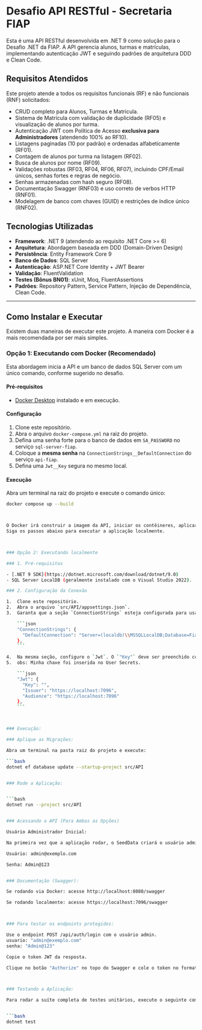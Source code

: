 # Desafio API RESTful - Secretaria FIAP

Esta é uma API RESTful desenvolvida em .NET 9 como solução para o Desafio .NET da FIAP. A API gerencia alunos, turmas e matrículas, implementando autenticação JWT e seguindo padrões de arquitetura DDD e Clean Code.

## Requisitos Atendidos

Este projeto atende a todos os requisitos funcionais (RF) e não funcionais (RNF) solicitados:
- CRUD completo para Alunos, Turmas e Matricula.
- Sistema de Matrícula com validação de duplicidade (RF05) e visualização de alunos por turma.
- Autenticação JWT com Política de Acesso **exclusiva para Administradores** (atendendo 100% ao RF10).
- Listagens paginadas (10 por padrão) e ordenadas alfabeticamente (RF01).
- Contagem de alunos por turma na listagem (RF02).
- Busca de alunos por nome (RF09).
- Validações robustas (RF03, RF04, RF06, RF07), incluindo CPF/Email únicos, senhas fortes e regras de negócio.
- Senhas armazenadas com hash seguro (RF08).
- Documentação Swagger (RNF03)  e uso correto de verbos HTTP (RNF01).
- Modelagem de banco com chaves (GUID) e restrições de índice único (RNF02).

## Tecnologias Utilizadas

- **Framework**: .NET 9 (atendendo ao requisito .NET Core >= 6) 
- **Arquitetura**: Abordagem baseada em DDD (Domain-Driven Design)
- **Persistência**: Entity Framework Core 9
- **Banco de Dados**: SQL Server
- **Autenticação**: ASP.NET Core Identity + JWT Bearer
- **Validação**: FluentValidation
- **Testes (Bônus BN01)**: xUnit, Moq, FluentAssertions 
- **Padrões**: Repository Pattern, Service Pattern, Injeção de Dependência, Clean Code.

---

## Como Instalar e Executar

Existem duas maneiras de executar este projeto. A maneira com Docker é a mais recomendada por ser mais simples.

### Opção 1: Executando com Docker (Recomendado)

Esta abordagem inicia a API e um banco de dados SQL Server com um único comando, conforme sugerido no desafio.

#### Pré-requisitos
- [Docker Desktop](https://www.docker.com/products/docker-desktop/) instalado e em execução.

#### Configuração
1.  Clone este repositório.
2.  Abra o arquivo `docker-compose.yml` na raiz do projeto.
3.  Defina uma senha forte para o banco de dados em `SA_PASSWORD` no serviço `sql-server-fiap`.
4.  Coloque a **mesma senha** na `ConnectionStrings__DefaultConnection` do serviço `api-fiap`.
5.  Defina uma `Jwt__Key` segura no mesmo local.

#### Execução
Abra um terminal na raiz do projeto e execute o comando único:

```bash
docker compose up --build



O Docker irá construir a imagem da API, iniciar os contêineres, aplicar as migrações e criar o usuário Admin automaticamente.
Siga os passos abaixo para executar a aplicação localmente.



### Opção 2: Executando localmente

### 1. Pré-requisitos

- [.NET 9 SDK](https://dotnet.microsoft.com/download/dotnet/9.0)
- SQL Server LocalDB (geralmente instalado com o Visual Studio 2022).

### 2. Configuração da Conexão

1.  Clone este repositório.
2.  Abra o arquivo `src/API/appsettings.json`.
3.  Garanta que a seção `ConnectionStrings` esteja configurada para usar a Autenticação do Windows (Trusted_Connection), que funcionará em qualquer máquina com LocalDB:

    ```json
    "ConnectionStrings": {
      "DefaultConnection": "Server=(localdb)\\MSSQLLocalDB;Database=FiapApiRestifulDB;Trusted_Connection=True;Encrypt=False;TrustServerCertificate=True;MultipleActiveResultSets=True"
    },
    ```

4.  Na mesma seção, configure o `Jwt`. O `"Key"` deve ser preenchido com uma chave secreta segura (para um teste real, a chave deve ser fornecida via User Secrets ou Variáveis de Ambiente, mas para este desafio, informe uma chave longa aqui ou no User Secrets).
5.  obs: Minha chave foi inserida no User Secrets.

    ```json
    "Jwt": {
      "Key": "",
      "Issuer": "https://localhost:7096",
      "Audience": "https://localhost:7096"
    },
    ```



### Execução:

### Aplique as Migrações:

Abra um terminal na pasta raiz do projeto e execute:

```bash
dotnet ef database update --startup-project src/API


### Rode a Aplicação:


```bash
dotnet run --project src/API


### Acessando a API (Para Ambas as Opções)

Usuário Administrador Inicial:

Na primeira vez que a aplicação rodar, o SeedData criará o usuário administrador padrão:

Usuário: admin@exemplo.com

Senha: Admin@123


### Documentação (Swagger):

Se rodando via Docker: acesse http://localhost:8080/swagger

Se rodando localmente: acesse https://localhost:7096/swagger



### Para testar os endpoints protegidos:

Use o endpoint POST /api/auth/login com o usuário admin.
usuario: "admin@exemplo.com"
senha: "Admin@123"

Copie o token JWT da resposta.

Clique no botão "Authorize" no topo do Swagger e cole o token no formato Bearer SEU_TOKEN_AQUI.



### Testando a Aplicação:

Para rodar a suíte completa de testes unitários, execute o seguinte comando na pasta raiz do projeto:


```bash
dotnet test
